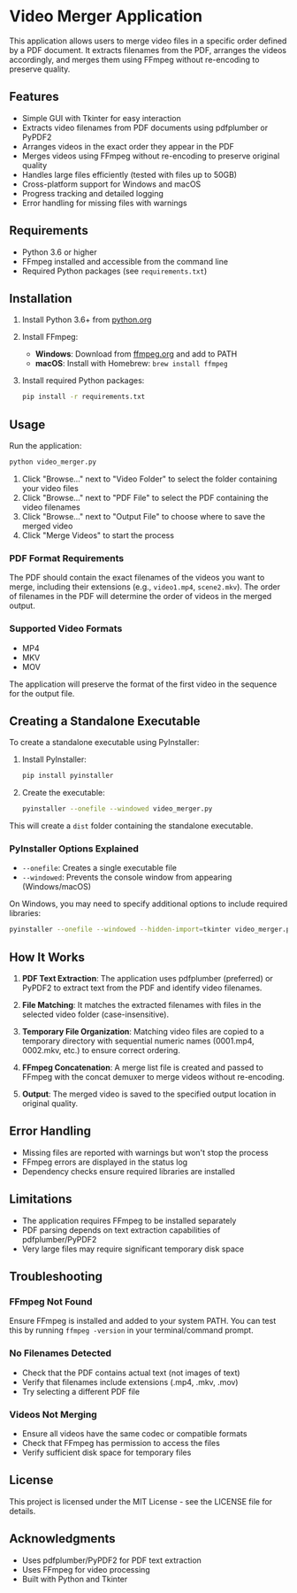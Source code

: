 # Video Merger Application

This application allows users to merge video files in a specific order defined by a PDF document. It extracts filenames from the PDF, arranges the videos accordingly, and merges them using FFmpeg without re-encoding to preserve quality.

## Features

- Simple GUI with Tkinter for easy interaction
- Extracts video filenames from PDF documents using pdfplumber or PyPDF2
- Arranges videos in the exact order they appear in the PDF
- Merges videos using FFmpeg without re-encoding to preserve original quality
- Handles large files efficiently (tested with files up to 50GB)
- Cross-platform support for Windows and macOS
- Progress tracking and detailed logging
- Error handling for missing files with warnings

## Requirements

- Python 3.6 or higher
- FFmpeg installed and accessible from the command line
- Required Python packages (see `requirements.txt`)

## Installation

1. Install Python 3.6+ from [python.org](https://www.python.org/downloads/)

2. Install FFmpeg:
   - **Windows**: Download from [ffmpeg.org](https://ffmpeg.org/download.html) and add to PATH
   - **macOS**: Install with Homebrew: `brew install ffmpeg`

3. Install required Python packages:
   ```bash
   pip install -r requirements.txt
   ```

## Usage

Run the application:
```bash
python video_merger.py
```

1. Click "Browse..." next to "Video Folder" to select the folder containing your video files
2. Click "Browse..." next to "PDF File" to select the PDF containing the video filenames
3. Click "Browse..." next to "Output File" to choose where to save the merged video
4. Click "Merge Videos" to start the process

### PDF Format Requirements

The PDF should contain the exact filenames of the videos you want to merge, including their extensions (e.g., `video1.mp4`, `scene2.mkv`). The order of filenames in the PDF will determine the order of videos in the merged output.

### Supported Video Formats

- MP4
- MKV
- MOV

The application will preserve the format of the first video in the sequence for the output file.

## Creating a Standalone Executable

To create a standalone executable using PyInstaller:

1. Install PyInstaller:
   ```bash
   pip install pyinstaller
   ```

2. Create the executable:
   ```bash
   pyinstaller --onefile --windowed video_merger.py
   ```

This will create a `dist` folder containing the standalone executable.

### PyInstaller Options Explained

- `--onefile`: Creates a single executable file
- `--windowed`: Prevents the console window from appearing (Windows/macOS)

On Windows, you may need to specify additional options to include required libraries:
```bash
pyinstaller --onefile --windowed --hidden-import=tkinter video_merger.py
```

## How It Works

1. **PDF Text Extraction**: The application uses pdfplumber (preferred) or PyPDF2 to extract text from the PDF and identify video filenames.

2. **File Matching**: It matches the extracted filenames with files in the selected video folder (case-insensitive).

3. **Temporary File Organization**: Matching video files are copied to a temporary directory with sequential numeric names (0001.mp4, 0002.mkv, etc.) to ensure correct ordering.

4. **FFmpeg Concatenation**: A merge list file is created and passed to FFmpeg with the concat demuxer to merge videos without re-encoding.

5. **Output**: The merged video is saved to the specified output location in original quality.

## Error Handling

- Missing files are reported with warnings but won't stop the process
- FFmpeg errors are displayed in the status log
- Dependency checks ensure required libraries are installed

## Limitations

- The application requires FFmpeg to be installed separately
- PDF parsing depends on text extraction capabilities of pdfplumber/PyPDF2
- Very large files may require significant temporary disk space

## Troubleshooting

### FFmpeg Not Found

Ensure FFmpeg is installed and added to your system PATH. You can test this by running `ffmpeg -version` in your terminal/command prompt.

### No Filenames Detected

- Check that the PDF contains actual text (not images of text)
- Verify that filenames include extensions (.mp4, .mkv, .mov)
- Try selecting a different PDF file

### Videos Not Merging

- Ensure all videos have the same codec or compatible formats
- Check that FFmpeg has permission to access the files
- Verify sufficient disk space for temporary files

## License

This project is licensed under the MIT License - see the LICENSE file for details.

## Acknowledgments

- Uses pdfplumber/PyPDF2 for PDF text extraction
- Uses FFmpeg for video processing
- Built with Python and Tkinter
